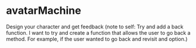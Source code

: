 # avatarMachine
Design your character and get feedback (note to self: Try and add a back function.  I want to try and create a function that allows the user to go back a method. For example, if the user wanted to go back and revisit and option.)
